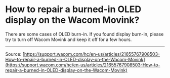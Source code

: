 # How to repair a burned-in OLED display on the Wacom Movink?

There are some cases of OLED burn-in. If you found display burn-in, please try to turn off Wacom Movink and keep it off for a few hours.

---
Source: [https://support.wacom.com/hc/en-us/articles/21655767908503-How-to-repair-a-burned-in-OLED-display-on-the-Wacom-Movink](https://support.wacom.com/hc/en-us/articles/21655767908503-How-to-repair-a-burned-in-OLED-display-on-the-Wacom-Movink)
